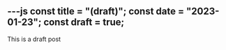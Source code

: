 ---js
const title = "(draft)";
const date = "2023-01-23";
const draft = true;
---
This is a draft post
